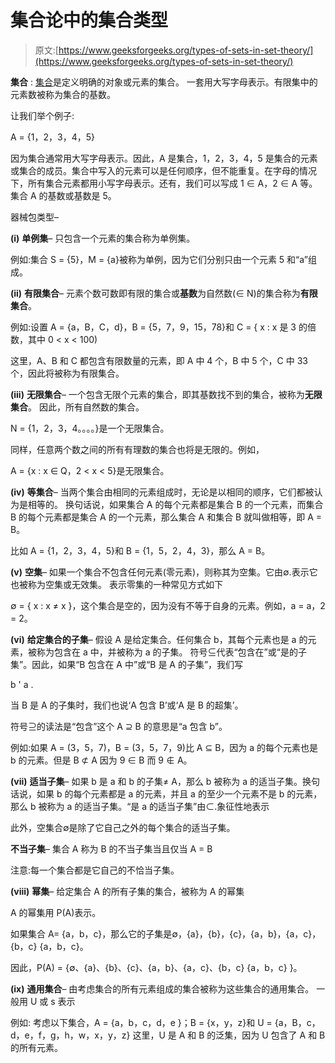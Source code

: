 # 集合论中的集合类型

> 原文:[https://www.geeksforgeeks.org/types-of-sets-in-set-theory/](https://www.geeksforgeeks.org/types-of-sets-in-set-theory/)

**集合** : [集合](https://www.geeksforgeeks.org/set-theory/)是定义明确的对象或元素的集合。
一套用大写字母表示。有限集中的元素数被称为集合的基数。

让我们举个例子:

A = {1，2，3，4，5}

因为集合通常用大写字母表示。因此，A 是集合，1，2，3，4，5 是集合的元素或集合的成员。集合中写入的元素可以是任何顺序，但不能重复。在字母的情况下，所有集合元素都用小写字母表示。还有，我们可以写成 1 ∈ A，2 ∈ A 等。集合 A 的基数或基数是 5。

器械包类型–

**(i)** **单例集**–
只包含一个元素的集合称为单例集。

例如:集合 S = {5}，M = {a}被称为单例，因为它们分别只由一个元素 5 和“a”组成。

**(ii)** **有限集合**–
元素个数可数即有限的集合或**基数**为自然数(∈ N)的集合称为**有限集合**。

例如:设置
A = {a，B，C，d}，B = {5，7，9，15，78}和 C = { x : x 是 3 的倍数，其中 0 < x < 100)

这里，A、B 和 C 都包含有限数量的元素，即 A 中 4 个，B 中 5 个，C 中 33 个，因此将被称为有限集合。

**(iii)** **无限集合**–
一个包含无限个元素的集合，即其基数找不到的集合，被称为**无限集合**。
因此，所有自然数的集合。

N = {1，2，3，4。。。。}是一个无限集合。

同样，任意两个数之间的所有有理数的集合也将是无限的。例如，

A = {x : x ∈ Q，2 < x < 5}是无限集合。

**(iv)** **等集合**–
当两个集合由相同的元素组成时，无论是以相同的顺序，它们都被认为是相等的。
换句话说，如果集合 A 的每个元素都是集合 B 的一个元素，而集合 B 的每个元素都是集合 A 的一个元素，那么集合 A 和集合 B 就叫做相等，即 A = B。

比如 A = {1，2，3，4，5}和 B = {1，5，2，4，3}，那么 A = B。

**(v)** **空集**–
如果一个集合不包含任何元素(零元素)，则称其为空集。它由∅.表示它也被称为空集或无效集。
表示零集的一种常见方式如下

∅ = { x : x ≠ x }，这个集合是空的，因为没有不等于自身的元素。例如，a = a，2 = 2。

**(vi)** **给定集合的子集**–
假设 A 是给定集合。任何集合 b，其每个元素也是 a 的元素，被称为包含在 a 中，并被称为 a 的子集。
符号⊆代表“包含在”或“是的子集”。因此，如果“B 包含在 A 中”或“B 是 A 的子集”，我们写

b ' a .

当 B 是 A 的子集时，我们也说‘A 包含 B’或‘A 是 B 的超集’。

符号⊇的读法是“包含”这个 A ⊇ B 的意思是“a 包含 b”。

例如:如果 A = (3，5，7)，B = (3，5，7，9)比 A ⊆ B，因为 a 的每个元素也是 b 的元素。但是 B ⊄ A 因为 9 ∈ B 而 9 ∉ A。

**(vii)** **适当子集**–
如果 b 是 a 和 b 的子集≠ A，那么 b 被称为 a 的适当子集。换句话说，如果 b 的每个元素都是 a 的元素，并且 a 的至少一个元素不是 b 的元素，那么 b 被称为 a 的适当子集。“是 a 的适当子集”由⊂.象征性地表示

此外，空集合∅是除了它自己之外的每个集合的适当子集。

**不当子集**–
集合 A 称为 B 的不当子集当且仅当 A = B

注意:每一个集合都是它自己的不恰当子集。

**(viii)** **幂集**–
给定集合 A 的所有子集的集合，被称为 A 的幂集

A 的幂集用 P(A)表示。

如果集合 A= {a，b，c}，那么它的子集是∅，{a}，{b}，{c}，{a，b}，{a，c}，{b，c} {a，b，c}。

因此，P(A) = {∅、{a}、{b}、{c}、{a，b}、{a，c}、{b，c} {a，b，c} }。

**(ix)** **通用集合**–
由考虑集合的所有元素组成的集合被称为这些集合的通用集合。
一般用 U 或 s 表示

例如:
考虑以下集合，A = {a，b，c，d，e }；B = {x，y，z}和 U = {a，B，c，d，e，f，g，h，w，x，y，z}
这里，U 是 A 和 B 的泛集，因为 U 包含了 A 和 B 的所有元素。